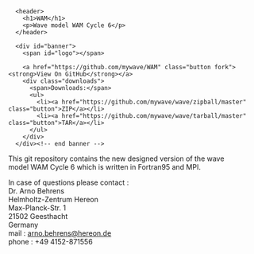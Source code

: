 <html>
  <head>
    <meta charset="utf-8">
    <meta http-equiv="X-UA-Compatible" content="chrome=1">
    <title>WAM</title>
    <link rel="stylesheet" href="stylesheets/styles.css">
    <link rel="stylesheet" href="stylesheets/pygment_trac.css">
    <script src="https://ajax.googleapis.com/ajax/libs/jquery/1.7.1/jquery.min.js"></script>
    <script src="javascripts/main.js"></script>
    <!--[if lt IE 9]>
      <script src="//html5shiv.googlecode.com/svn/trunk/html5.js"></script>
    <![endif]-->
    <meta name="viewport" content="width=device-width, initial-scale=1, user-scalable=no">

  </head>
  <body>

      <header>
        <h1>WAM</h1>
        <p>Wave model WAM Cycle 6</p>
      </header>

      <div id="banner">
        <span id="logo"></span>

        <a href="https://github.com/mywave/WAM" class="button fork"><strong>View On GitHub</strong></a>
        <div class="downloads">
          <span>Downloads:</span>
          <ul>
            <li><a href="https://github.com/mywave/wave/zipball/master" class="button">ZIP</a></li>
            <li><a href="https://github.com/mywave/wave/tarball/master" class="button">TAR</a></li>
          </ul>
        </div>
      </div><!-- end banner -->
    
This git repository contains the new designed version of the wave  
model WAM Cycle 6 which is written in Fortran95 and MPI.  

In case of questions please contact :  
Dr. Arno Behrens  
Helmholtz-Zentrum Hereon  
Max-Planck-Str. 1  
21502 Geesthacht  
Germany  
mail : arno.behrens@hereon.de  
phone : +49 4152-871556  
